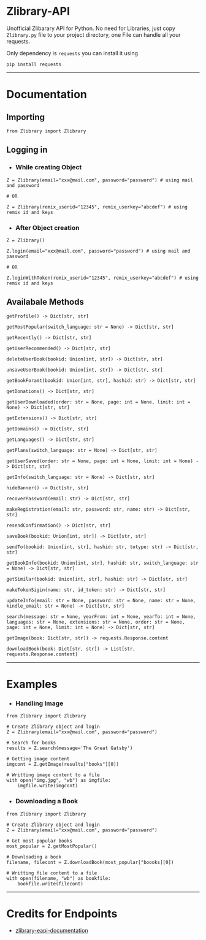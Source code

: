 # Zlibrary-API

Unofficial Zlibarary API for Python. No need for Libraries, just copy ```Zlibrary.py``` file to your project directory, one File can handle all your requests.

Only dependency is ```requests``` you can install it using 

```
pip install requests
```

---

# Documentation

## Importing
```
from Zlibrary import Zlibrary
```

## Logging in

* ### While creating Object
```
Z = Zlibrary(email="xxx@mail.com", password="password") # using mail and password

# OR

Z = Zlibrary(remix_userid="12345", remix_userkey="abcdef") # using remix id and keys
```
* ### After Object creation
```
Z = Zlibrary()

Z.login(email="xxx@mail.com", password="password") # using mail and password

# OR

Z.loginWithToken(remix_userid="12345", remix_userkey="abcdef") # using remix id and keys
```

## Availabale Methods

```
getProfile() -> Dict[str, str]
```

```
getMostPopular(switch_language: str = None) -> Dict[str, str]
```

```
getRecently() -> Dict[str, str]
```

```
getUserRecommended() -> Dict[str, str]
```

```
deleteUserBook(bookid: Union[int, str]) -> Dict[str, str]
```

```
unsaveUserBook(bookid: Union[int, str]) -> Dict[str, str]
```

```
getBookForamt(bookid: Union[int, str], hashid: str) -> Dict[str, str]
```

```
getDonations() -> Dict[str, str]
```

```
getUserDownloaded(order: str = None, page: int = None, limit: int = None) -> Dict[str, str]
```

```
getExtensions() -> Dict[str, str]
```

```
getDomains() -> Dict[str, str]
```

```
getLanguages() -> Dict[str, str]
```

```
getPlans(switch_language: str = None) -> Dict[str, str]
```

```
getUserSaved(order: str = None, page: int = None, limit: int = None) -> Dict[str, str]
```

```
getInfo(switch_language: str = None) -> Dict[str, str]
```

```
hideBanner() -> Dict[str, str]
```

```
recoverPassword(email: str) -> Dict[str, str]
```

```
makeRegistration(email: str, password: str, name: str) -> Dict[str, str]
```

```
resendConfirmation() -> Dict[str, str]
```

```
saveBook(bookid: Union[int, str]) -> Dict[str, str]
```

```
sendTo(bookid: Union[int, str], hashid: str, totype: str) -> Dict[str, str]
```

```
getBookInfo(bookid: Union[int, str], hashid: str, switch_language: str = None) -> Dict[str, str]
```

```
getSimilar(bookid: Union[int, str], hashid: str) -> Dict[str, str]
```

```
makeTokenSigin(name: str, id_token: str) -> Dict[str, str]
```

```
updateInfo(email: str = None, password: str = None, name: str = None, kindle_email: str = None) -> Dict[str, str]
```

```
search(message: str = None, yearFrom: int = None, yearTo: int = None, languages: str = None, extensions: str = None, order: str = None, page: int = None, limit: int = None) -> Dict[str, str]
```

```
getImage(book: Dict[str, str]) -> requests.Response.content
```

```
downloadBook(book: Dict[str, str]) -> List[str, requests.Response.content]
```

---

# Examples

* ### Handling Image
```
from Zlibrary import Zlibrary

# Create Zlibrary object and login
Z = Zlibrary(email="xxx@mail.com", password="password")

# Search for books
results = Z.search(message='The Great Gatsby')

# Getting image content
imgcont = Z.getImage(results["books"][0])

# Writting image content to a file
with open("img.jpg", "wb") as imgfile:
    imgfile.write(imgcont)
```

* ### Downloading a Book
```
from Zlibrary import Zlibrary

# Create Zlibrary object and login
Z = Zlibrary(email="xxx@mail.com", password="password")

# Get most popular books
most_popular = Z.getMostPopular()

# Downloading a book
filename, filecont = Z.downloadBook(most_popular["boooks][0])

# Writting file content to a file
with open(filename, "wb") as bookfile:
    bookfile.write(filecont)
```

---

# Credits for Endpoints

* [zlibrary-eapi-documentation](https://github.com/baroxyton/zlibrary-eapi-documentation)
